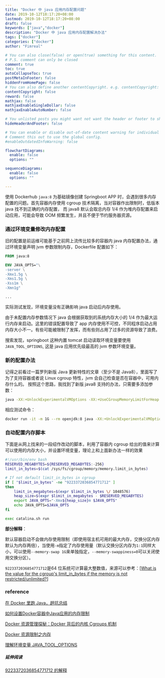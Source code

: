 ```yaml
---
title: "Docker 中 java 应用内存配置问题"
date: 2019-10-12T18:17:20+08:00
lastmod: 2019-10-12T18:17:20+08:00
draft: false
keywords: ["java","docker"]
description: "Docker 中 java 应用内存配置解决办法"
tags: ["docker"]
categories: ["docker"]
author: "Fimreal"

# You can also close(false) or open(true) something for this content.
# P.S. comment can only be closed
comment: true
toc: true
autoCollapseToc: true
postMetaInFooter: false
hiddenFromHomePage: false
# You can also define another contentCopyright. e.g. contentCopyright: "This is another copyright."
contentCopyright: false
reward: false
mathjax: false
mathjaxEnableSingleDollar: false
mathjaxEnableAutoNumber: false

# You unlisted posts you might want not want the header or footer to show
hideHeaderAndFooter: false

# You can enable or disable out-of-date content warning for individual post.
# Comment this out to use the global config.
#enableOutdatedInfoWarning: false

flowchartDiagrams:
  enable: false
  options: ""

sequenceDiagrams:
  enable: false
  options: ""

---
```

使用 Dockerhub `java:8` 为基础镜像创建 Springboot APP 时，会遇到很多内存配置的问题。首先容器内存使用 cgroup 技术隔离，当对容器作出限制时，低版本 java 找不到正确的内存配置，
而 java8 默认会取总内存 1/4 作为堆内存配置来启动应用，可能会导致 OOM 频繁发生，并且不便于节约服务器资源。

<!--more-->



### 通过环境变量修改内存配置

旧的配置是前运维可能基于之前网上流传比较多的容器内 java 内存配置办法，通过环境变量声明 jvm 参数限制内存，Dockerfile 配置如下：

```dockerfile
FROM java:8

ENV JAVA_OPTS="\
-server \
-Xmx1.5g \
-Xms1.5g \
-Xss1m \
-Xmn1g"

... 

```

实际测试发现，环境变量没有正确影响 java 启动后内存使用。

由于未配置内存参数情况下 java 会根据获取到的系统内存大小的 1/4 作为最大运行内存来启动。这里的错误配置导致了 app 内存使用不可控，不同程序启动占用内存大小不一。有些可能被限制了发挥，而有些则占用了过多的资源导致了浪费。

搜索发现，springboot 这种内置 tomcat 启动读取环境变量要使用 `JAVA_TOOL_OPTIONS`, 这是 java 应用优先级最高的 jvm 参数环境变量。



### 新的配置办法

记得之前看过一篇罗列新版 Java 更新特性的文章（至少不是 Java8），里面写了为了支持容器或者说 Linux cgroup 特性，jvm 会自己检查是否在容器中，可用内存什么的。
按照这个思路，我找到了新版 java8 支持的办法，只需要多添加参数：

```bash
java -XX:+UnlockExperimentalVMOptions -XX:+UseCGroupMemoryLimitForHeap -jar app.jar
```

相应测试命令：

```bash
docker run -it -m 1G --rm openjdk:8 java -XX:+UnlockExperimentalVMOptions -XX:+UseCGroupMemoryLimitForHeap -XshowSettings:vm  -version
```


### 自动配置内存脚本

下面是从网上找来的一段绍作改动的脚本，利用了容器内 cgroup 给出的值来计算可以使用的内存大小，并设置环境变量，理论上和上面新办法一样的效果

```bash
#!/usr/bin/env bash
RESERVED_MEGABYTES=${RESERVED_MEGABYTES:-256}
limit_in_bytes=$(cat /sys/fs/cgroup/memory/memory.limit_in_bytes)

# If not default limit_in_bytes in cgroup
if [ "$limit_in_bytes" -ne "9223372036854771712" ]
then
    limit_in_megabytes=$(expr $limit_in_bytes \/ 1048576)
    heap_size=$(expr $limit_in_megabytes - $RESERVED_MEGABYTES)
    export JAVA_OPTS="-Xmx${heap_size}m $JAVA_OPTS"
    echo JAVA_OPTS=$JAVA_OPTS
fi

exec catalina.sh run
```

**部分解释**：

默认容器启动不会做内存使用限制（即使用宿主机可用的最大内存，交换分区内存默认为内存两倍），当使用`-m`指定了内存使用量（默认交换分区内存为`1:1`同样大小，可以使用`--memory-swap 1G`来单独指定，`--memory-swappiness=0`可以关闭使用交换分区）。

`9223372036854771712`是64 位系统可计算最大整数值，来源可以参考：[[What is the value for the cgroup's limit_in_bytes if the memory is not restricted/unlimited?](https://unix.stackexchange.com/questions/420906/what-is-the-value-for-the-cgroups-limit-in-bytes-if-the-memory-is-not-restricte)]



### reference

[在 Docker 里跑 Java，趟坑总结](<http://blog.tenxcloud.com/?p=1894>)

[如何设置Docker容器中Java应用的内存限制](<https://yq.aliyun.com/articles/18037>)

[Docker 资源管理探秘：Docker 背后的内核 Cgroups 机制](<https://www.infoq.cn/article/docker-resource-management-cgroups>)

[Docker 资源限制之内存](<https://blog.opskumu.com/docker-memory-limit.html>)

[理解环境变量 JAVA_TOOL_OPTIONS](https://www.jianshu.com/p/be532b5453a6)

##### 延伸阅读

[](https://medium.com/@betz.mark/understanding-resource-limits-in-kubernetes-memory-6b41e9a955f9)

[9223372036854771712 的解释](https://unix.stackexchange.com/questions/420906/what-is-the-value-for-the-cgroups-limit-in-bytes-if-the-memory-is-not-restricte)


